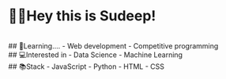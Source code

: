 # 👨‍💻Hey this is Sudeep!
<br>
## 📖Learning....
  - Web development
  - Competitive programming<br>
## 💻Interested in
  - Data Science
  - Machine Learning<br>
## 📚Stack
  - JavaScript
  - Python
  - HTML
  - CSS

